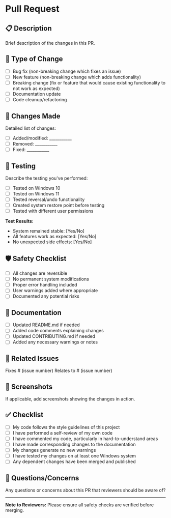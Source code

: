 # Pull Request

## 📋 Description

Brief description of the changes in this PR.

## 🎯 Type of Change

- [ ] Bug fix (non-breaking change which fixes an issue)
- [ ] New feature (non-breaking change which adds functionality)
- [ ] Breaking change (fix or feature that would cause existing functionality to not work as expected)
- [ ] Documentation update
- [ ] Code cleanup/refactoring

## 🔧 Changes Made

Detailed list of changes:

- [ ] Added/modified: ___________
- [ ] Removed: ___________
- [ ] Fixed: ___________

## 🧪 Testing

Describe the testing you've performed:

- [ ] Tested on Windows 10
- [ ] Tested on Windows 11
- [ ] Tested reversal/undo functionality
- [ ] Created system restore point before testing
- [ ] Tested with different user permissions

**Test Results:**
- System remained stable: [Yes/No]
- All features work as expected: [Yes/No]
- No unexpected side effects: [Yes/No]

## 🛡️ Safety Checklist

- [ ] All changes are reversible
- [ ] No permanent system modifications
- [ ] Proper error handling included
- [ ] User warnings added where appropriate
- [ ] Documented any potential risks

## 📖 Documentation

- [ ] Updated README.md if needed
- [ ] Added code comments explaining changes
- [ ] Updated CONTRIBUTING.md if needed
- [ ] Added any necessary warnings or notes

## 🔗 Related Issues

Fixes # (issue number)
Relates to # (issue number)

## 📸 Screenshots

If applicable, add screenshots showing the changes in action.

## ✅ Checklist

- [ ] My code follows the style guidelines of this project
- [ ] I have performed a self-review of my own code
- [ ] I have commented my code, particularly in hard-to-understand areas
- [ ] I have made corresponding changes to the documentation
- [ ] My changes generate no new warnings
- [ ] I have tested my changes on at least one Windows system
- [ ] Any dependent changes have been merged and published

## 🤔 Questions/Concerns

Any questions or concerns about this PR that reviewers should be aware of?

---

**Note to Reviewers:** Please ensure all safety checks are verified before merging.